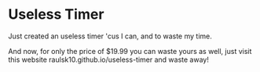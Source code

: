 # Useless Timer
Just created an useless timer 'cus I can, and to waste my time.

And now, for only the price of $19.99 you can waste yours as well, just visit this website raulsk10.github.io/useless-timer and waste away!
